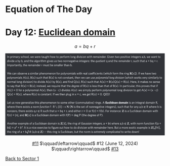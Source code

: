# Equation of The Day

# Day 12: [Euclidean domain](https://en.wikipedia.org/wiki/Euclidean_domain)

$$a=bq+r$$

<picture><img alt="Day 12" src="0012.png"></picture>

<center><a href="0011.html">#11</a> $\qquad\leftarrow\qquad$ #12 (June 12, 2024) $\qquad\rightarrow\qquad$ <a href="0013.html">#13</a></center>

[Back to Sector 1](../0-63.md)